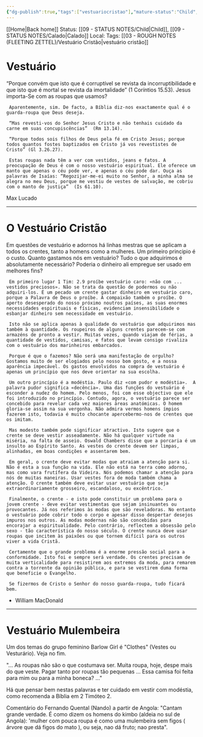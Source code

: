 ```yaml
---
{"dg-publish":true,"tags":["vestuariocristao"],"mature-status":"Child","created":"2025-10-25T21:49:14.016+01:00","dg-note-icon":"child","noteIcon":"child","updated":"2025-10-25T21:43:10.770+01:00","dgPassFrontmatter":true,"permalink":"/03-rough-notes-fleeting-zettel/vestuario-cristao/"}
---
```


[[Home\|Back home]]
Status: [[09 - STATUS NOTES/Child\|Child]], [[09 - STATUS NOTES/Calado\|Calado]]
Local: 
Tags:  [[03 - ROUGH NOTES (FLEETING ZETTEL)/Vestuário Cristão\|vestuário cristão]]

# Vestuário

“Porque convém que isto que é corruptível se revista da incorruptibilidade e que isto que é mortal se revista da imortalidade” (1 Coríntios 15.53).
     Jesus importa-Se com as roupas que usamos?

     Aparentemente, sim. De facto, a Bíblia diz-nos exactamente qual é o guarda-roupa que Deus deseja.

     “Mas revesti-vos do Senhor Jesus Cristo e não tenhais cuidado da carne em suas concupiscências”  (Rm 13.14).

     “Porque todos sois filhos de Deus pela fé em Cristo Jesus; porque todos quantos fostes baptizados em Cristo já vos revestistes de Cristo” (Gl 3.26.27).

     Estas roupas nada têm a ver com vestidos, jeans e fatos. A preocupação de Deus é com o nosso vestuário espiritual. Ele oferece um manto que apenas o céu pode ver, e apenas o céu pode dar. Ouça as palavras de Isaías: “Regozijar-me-ei muito no Senhor, a minha alma se alegra no meu Deus, porque me vestiu de vestes de salvação, me cobriu com o manto de justiça”  (Is 61.10).
 

Max Lucado

---

# O Vestuário Cristão

Em questões de vestuário e adornos há linhas mestras que se aplicam a todos os crentes, tanto a homens como a mulheres. Um primeiro principio é o custo. Quanto gastamos nós em vestuário? Tudo o que adquirimos é absolutamente necessário? Poderia o dinheiro ali empregue ser usado em melhores fins?
 
     Em primeiro lugar 1 Tim: 2.9 proíbe vestuário caro: «não com ... vestidos preciosos». Não se trata da questão de podermos ou não adquiri-los. É um pecado um crente gastar dinheiro em vestuário caro, porque a Palavra de Deus o proíbe. A compaixão também o proíbe. O aperto desesperado do nosso próximo noutros países, as suas enormes necessidades espirituais e físicas, evidenciam insensibilidade o esbanjar dinheiro sem necessidade em vestuário.

     Isto não se aplica apenas à qualidade do vestuário que adquirimos mas também à quantidade. Os roupeiros de alguns crentes parecem-se com armazéns de pronto a vestir. Muitas vezes, quando viajam de férias, a quantidade de vestidos, camisas, e fatos que levam consigo rivaliza com o vestuário dos marinheiros embarcados.

     Porque é que o fazemos? Não será uma manifestação de orgulho? Gostamos muito de ser elogiados pelo nosso bom gosto, e a nossa aparência impecável. Os gastos envolvidos na compra de vestuário é apenas um princípio que nos deve orientar na sua escolha.

     Um outro princípio é a modéstia. Paulo diz «com pudor e modéstia».  A palavra pudor significa «decência». Uma das funções do vestuário é esconder a nudez do homem. Pelo menos, foi com esse objectivo que ele foi introduzido no princípio. Contudo, agora, o vestuário parece ser concebido para revelar cada vez maiores áreas anatómicas. O homem gloria-se assim na sua vergonha. Não admira vermos homens ímpios fazerem isto, todavia é muito chocante apercebermo-nos de crentes que os imitam.

     Mas modesto também pode significar atractivo. Isto sugere que o crente se deve vestir asseadamente. Não há qualquer virtude na miséria, na falta de asseio. Oswald Chambers disse que a porcaria é um insulto ao Espírito Santo. As vestes do crente devem ser limpas, alinhadas, em boas condições e assentarem bem.

     Em geral, o crente deve evitar modas que atraiam a atenção para si. Não é esta a sua função na vida. Ele não está na terra como adorno, mas como vara frutífera da Videira. Nós podemos chamar a atenção para nós de muitas maneiras. Usar vestes fora de moda também chama a atenção. O crente também deve evitar usar vestuário que seja extraordinariamente grosseiro, escandaloso, ou excêntrico.

     Finalmente, o crente - e isto pode constituir um problema para o jovem crente - deve evitar vestimentas que sejam insinuantes ou provocantes. Já nos referimos às modas que são reveladoras. No entanto o vestuário pode cobrir todo o corpo e apesar disso despertar desejos impuros nos outros. As modas modernas não são concebidas para encorajar a espiritualidade. Pelo contrário, reflectem a obsessão pelo sexo - tão característica do nosso século. O crente nunca deve usar roupas que incitem às paixões ou que tornem difícil para os outros viver a vida Cristã.

     Certamente que o grande problema é a enorme pressão social para a conformidade. Isto foi e sempre será verdade. Os crentes precisam de muita verticalidade para resistirem aos extremos da moda, para remarem contra a torrente da opinião pública, e para se vestirem duma forma que beneficie o Evangelho.

     Se fizermos de Cristo o Senhor do nosso guarda-roupa, tudo ficará bem.

- William MacDonald 

 ---

# Vestuário Mulembeira

Um dos temas do grupo feminino Barlow Girl é "Clothes" (Vestes ou Vesturário). Veja no fim.

"... As roupas não são o que costumava ser. Muita roupa, hoje, despe mais do que veste. Pagar tanto por roupas tão pequenas ... Essa camisa foi feita para mim ou para a minha boneca? ..."

Há que pensar bem nestas palavras e ter cuidado em vestir com modéstia, como recomenda a Bíblia em 2 Timóteo 2.

Comentário do Fernando Quental (Nando) a partir de Angola: "Cantam grande verdade. É como dizem os homens do kimbo (aldeia no sul de Angola): 'mulher com pouca roupa é como uma mulembeira sem figos ( árvore que dá figos do mato ), ou seja, nao dá fruto; nao presta".

